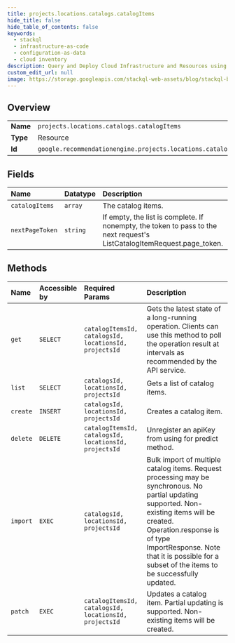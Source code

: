 ```yaml
---
title: projects.locations.catalogs.catalogItems
hide_title: false
hide_table_of_contents: false
keywords:
  - stackql
  - infrastructure-as-code
  - configuration-as-data
  - cloud inventory
description: Query and Deploy Cloud Infrastructure and Resources using SQL
custom_edit_url: null
image: https://storage.googleapis.com/stackql-web-assets/blog/stackql-blog-post-featured-image.png
---
```

  
    

## Overview
<table><tbody>
<tr><td><b>Name</b></td><td><code>projects.locations.catalogs.catalogItems</code></td></tr>
<tr><td><b>Type</b></td><td>Resource</td></tr>
<tr><td><b>Id</b></td><td><code>google.recommendationengine.projects.locations.catalogs.catalogItems</code></td></tr>
</tbody></table>

## Fields
| Name | Datatype | Description |
|:-----|:---------|:------------|
| `catalogItems` | `array` | The catalog items. |
| `nextPageToken` | `string` | If empty, the list is complete. If nonempty, the token to pass to the next request's ListCatalogItemRequest.page_token. |
## Methods
| Name | Accessible by | Required Params | Description |
|:-----|:--------------|:----------------|:------------|
| `get` | `SELECT` | `catalogItemsId, catalogsId, locationsId, projectsId` | Gets the latest state of a long-running operation. Clients can use this method to poll the operation result at intervals as recommended by the API service. |
| `list` | `SELECT` | `catalogsId, locationsId, projectsId` | Gets a list of catalog items. |
| `create` | `INSERT` | `catalogsId, locationsId, projectsId` | Creates a catalog item. |
| `delete` | `DELETE` | `catalogItemsId, catalogsId, locationsId, projectsId` | Unregister an apiKey from using for predict method. |
| `import` | `EXEC` | `catalogsId, locationsId, projectsId` | Bulk import of multiple catalog items. Request processing may be synchronous. No partial updating supported. Non-existing items will be created. Operation.response is of type ImportResponse. Note that it is possible for a subset of the items to be successfully updated. |
| `patch` | `EXEC` | `catalogItemsId, catalogsId, locationsId, projectsId` | Updates a catalog item. Partial updating is supported. Non-existing items will be created. |
